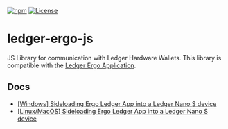 [![npm](https://badgen.net/npm/v/ledger-ergo-js)](https://www.npmjs.com/package/ledger-ergo-js)
[![License](https://badgen.net/github/license/anon-br/ledger-ergo-js)](https://github.com/anon-br/ledger-ergo-js/blob/master/LICENSE)

# ledger-ergo-js

JS Library for communication with Ledger Hardware Wallets.
This library is compatible with the [Ledger Ergo Application](https://github.com/tesseract-one/ledger-app-ergo).

## Docs

- [[Windows] Sideloading Ergo Ledger App into a Ledger Nano S device](/docs/ledger-app-installing-windows.md)
- [[Linux/MacOS] Sideloading Ergo Ledger App into a Ledger Nano S device](/docs/ledger-app-installing-unix.md)

